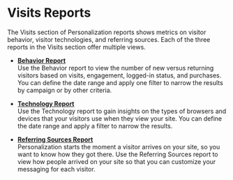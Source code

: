 

# Visits Reports

The Visits section of Personalization reports shows metrics on visitor
behavior, visitor technologies, and referring sources. Each of the three
reports in the Visits section offer multiple views.

  * **[Behavior Report](https://help.salesforce.com/s/articleView?id=sf.mc_pers_report_visits_behavior.htm&language=en_US&type=5)**  
Use the Behavior report to view the number of new versus returning visitors
based on visits, engagement, logged-in status, and purchases. You can define
the date range and apply one filter to narrow the results by campaign or by
other criteria.

  * **[Technology Report](https://help.salesforce.com/s/articleView?id=sf.mc_pers_report_visits_technology.htm&language=en_US&type=5)**  
Use the Technology report to gain insights on the types of browsers and
devices that your visitors use when they view your site. You can define the
date range and apply a filter to narrow the results.

  * **[Referring Sources Report](https://help.salesforce.com/s/articleView?id=sf.mc_pers_report_visits_referring_sources.htm&language=en_US&type=5)**  
Personalization starts the moment a visitor arrives on your site, so you want
to know how they got there. Use the Referring Sources report to view how
people arrived on your site so that you can customize your messaging for each
visitor.

